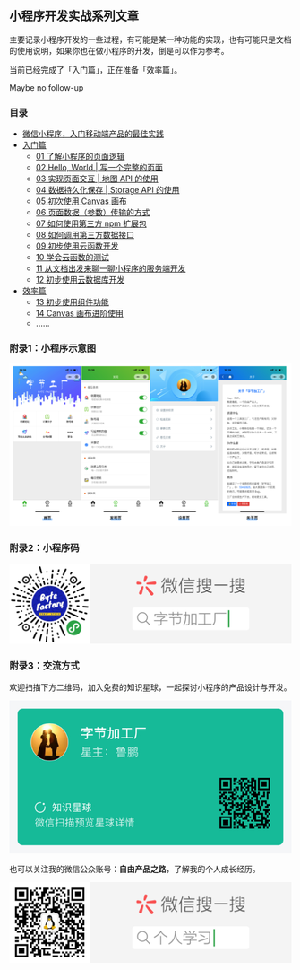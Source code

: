 ## 小程序开发实战系列文章

主要记录小程序开发的一些过程，有可能是某一种功能的实现，也有可能只是文档的使用说明，如果你也在做小程序的开发，倒是可以作为参考。

当前已经完成了「入门篇」，正在准备「效率篇」。

Maybe no follow-up

### 目录

- [微信小程序，入门移动端产品的最佳实践 ](./first.md)
- [入门篇](./introduction/00_introduction.md)
    - [01 了解小程序的页面逻辑](./introduction/01_know_page.md)
    - [02 Hello, World | 写一个完整的页面](./introduction/02_first_page.md)
    - [03 实现页面交互 | 地图 API 的使用](./introduction/03_map_api_use.md)
    - [04 数据持久化保存 | Storage API 的使用](./introduction/04_storage_use.md)
    - [05 初次使用 Canvas 画布](./introduction/05_canvas_first_use.md)
    - [06 页面数据（参数）传输的方式](./introduction/06_send_param_in_pages.md)
    - [07 如何使用第三方 npm 扩展包](./introduction/07_use_npm_package.md)
    - [08 如何调用第三方数据接口](./introduction/08_use_the_third_data.md)
    - [09 初步使用云函数开发](./introduction/09_cloud_function_introduction.md)
    - [10 学会云函数的测试](./introduction/10_cloud_function_test.md)
    - [11 从文档出发来聊一聊小程序的服务端开发](./introduction/11_cloud_develop_document.md)
    - [12 初步使用云数据库开发](./introduction/12_cloud_database_develop.md)
- [效率篇](./efficient/index.md)
    - [13 初步使用组件功能](./efficient/component_first_use.md)
    - [14 Canvas 画布进阶使用](./efficient/canvas-advanced.md)
    - ......

### 附录1：小程序示意图
![](./_image/2019-08-28-19-24-18.png)

### 附录2：小程序码
![](./_image/扫码_搜索联合传播样式-标准色版.png)

### 附录3：交流方式
欢迎扫描下方二维码，加入免费的知识星球，一起探讨小程序的产品设计与开发。

![](./_image/zsxq-byte-factory.jpg)

也可以关注我的微信公众账号：**自由产品之路**，了解我的个人成长经历。

![](./_image/wxqrcode_self.png)

